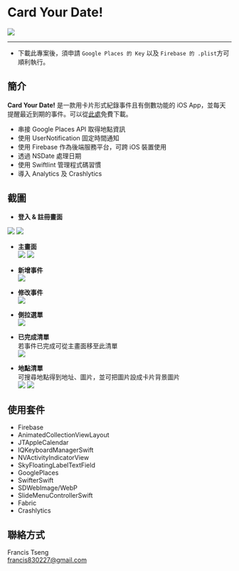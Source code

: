 # Card Your Date!

![](StepByStep/Assets.xcassets/AppIcon.appiconset/Icon-App-60x60@2x.png)

***
* 下載此專案後，須申請 `Google Places 的 Key` 以及 `Firebase 的 .plist`方可順利執行。


## 簡介
**Card Your Date!** 是一款用卡片形式紀錄事件且有倒數功能的 iOS App，並每天提醒最近到期的事件。可以從[此處](https://itunes.apple.com/us/app/card-your-date/id1273603261)免費下載。

* 串接 Google Places API 取得地點資訊
* 使用 UserNotification 固定時間通知
* 使用 Firebase 作為後端服務平台，可跨 iOS 裝置使用
* 透過 NSDate 處理日期
* 使用 Swiftlint 管理程式碼習慣
* 導入 Analytics 及 Crashlytics

## 截圖

* **登入 & 註冊畫面**  

![](Screenshot/signup.png)  ![](Screenshot/login.png)  

* **主畫面**   
![](Screenshot/mainEmpty.png) 
![](Screenshot/main.png)

* **新增事件**  
![](Screenshot/pick.png)

* **修改事件**  
![](Screenshot/edit.png)

* **側拉選單**  
![](Screenshot/slideMenu.png)

* **已完成清單**  
若事件已完成可從主畫面移至此清單  
![](Screenshot/checked.png)

* **地點清單**  
可搜尋地點得到地址、圖片，並可把圖片設成卡片背景圖片  
![](Screenshot/placeEmpty.png)
![](Screenshot/place.png)

## 使用套件
* Firebase
* AnimatedCollectionViewLayout
* JTAppleCalendar
* IQKeyboardManagerSwift
* NVActivityIndicatorView
* SkyFloatingLabelTextField
* GooglePlaces
* SwifterSwift
* SDWebImage/WebP
* SlideMenuControllerSwift
* Fabric
* Crashlytics

## 聯絡方式
Francis Tseng  
[francis830227@gmail.com](francis830227@gmail.com)


